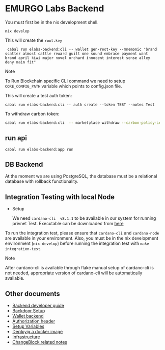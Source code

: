 # EMURGO Labs Backend

You must first be in the nix development shell.
```
nix develop
```

This will create the `root.key`
```
 cabal run elabs-backend:cli -- wallet gen-root-key --mnemonic "brand scatter almost cattle reward guilt one sound embrace payment want brand april kiwi major novel orchard innocent interest sense alley deny main fit"

```

>[!NOTE]
> To Run Blockchain specific CLI command we need to setup `CORE_CONFIG_PATH` variable which points to config.json file.

This will create a test auth token:
```
cabal run elabs-backend:cli -- auth create --token TEST --notes Test
```

To withdraw carbon token: 
```bash
cabal run elabs-backend:cli  -- marketplace withdraw --carbon-policy-id <carbon policy ID>  --carbon-token-name <carbon token name> --out-address <receiver address> --qty <amount to withdraw> --backdoor-key-path /path/to/backdoor.skey --token-owner <carbon token owner pubkey hash>
```

## run api
```
cabal run elabs-backend:app run
```

## DB Backend
At the moment we are using PostgreSQL, the database must be a relational database
with rollback functionality.

## Integration Testing with local Node
 * Setup

    We need `cardano-cli  v8.1.1` to be available in our system for running privnet Test. Executable can be downloaded from [here](https://github.com/IntersectMBO/cardano-node/releases/download/8.1.1/cardano-node-8.1.1-linux.tar.gz)

To run the integration test, please ensure that `cardano-cli` and `cardano-node` are available in your environment. Also, you must be in the nix development environment (`nix develop`) before running the integration test with `make integration-test`.

> [!NOTE]
> After cardano-cli is available through flake manual setup of cardano-cli is not needed, appropriate version of cardano-cli will be automatically available.


## Other documents
- [Backend developer guide](docs/dev-guide.md)
- [Backdoor Setup](docs/backdoor.md)
- [Wallet backend](docs/wallet-backend.md)
- [Authorization header](docs/auth.md)
- [Setup Variables](docs/setup.md)
- [Deployig a docker image](docs/docker.md)
- [Infrastructure](docs/aws.md)
- [ChangeBlock related notes](docs/changeblock.md)
